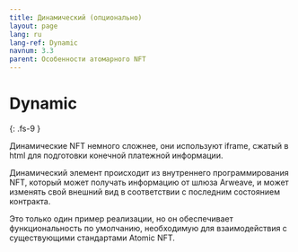 ```yaml
---
title: Динамический (опционально)
layout: page
lang: ru
lang-ref: Dynamic
navnum: 3.3
parent: Особенности атомарного NFT
---
```


# Dynamic

{: .fs-9 }

Динамические NFT немного сложнее, они используют iframe, сжатый в html для подготовки конечной платежной информации.

Динамический элемент происходит из внутреннего программирования NFT, который может получать информацию от шлюза Arweave, и может изменять свой внешний вид в соответствии с последним состоянием контракта.

Это только один пример реализации, но он обеспечивает функциональность по умолчанию, необходимую для взаимодействия с существующими стандартами Atomic NFT.
